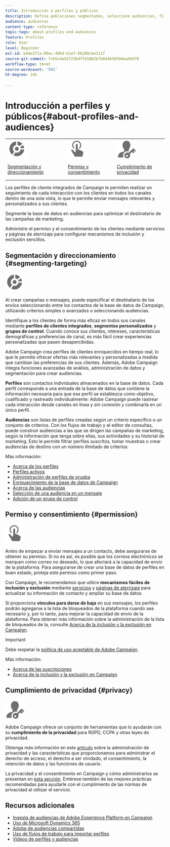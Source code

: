 ```yaml
---
title: Introducción a perfiles y públicos
description: Defina poblaciones segmentadas, seleccione audiencias, filtre destinatarios, recopile datos y actualice perfiles.
audience: audiences
content-type: reference
topic-tags: about-profiles-and-audiences
feature: Profiles
role: User
level: Beginner
exl-id: b4de2f1a-09ec-486d-b1ef-66208cbe211f
source-git-commit: fcb5c4a92f23bdffd1082b7b044b5859dead9d70
workflow-type: tm+mt
source-wordcount: '591'
ht-degree: 14%

---
```


# Introducción a perfiles y públicos{#about-profiles-and-audiences}

<table>
<tr>
<td><img src="assets/do-not-localize/icon_segment.svg" width="60px"><p><a href="#segmenting-targeting">Segmentación y direccionamiento</a></p></td>
<td><img src="assets/do-not-localize/icon_permission.svg" width="60px"><p><a href="#permission">Permiso y consentimiento</a></p></td>
<td><img src="assets/do-not-localize/icon_privacy.svg" width="60px"><p><a href="#privacy">Cumplimiento de privacidad</a></p></td></tr>
</table>

Los perfiles de cliente integrados de Campaign le permiten realizar un seguimiento de cada interacción con los clientes en todos los canales dentro de una sola vista, lo que le permite enviar mensajes relevantes y personalizados a sus clientes.

Segmente la base de datos en audiencias para optimizar el destinatario de las campañas de marketing.

Administre el permiso y el consentimiento de los clientes mediante servicios y páginas de aterrizaje para configurar mecanismos de inclusión y exclusión sencillos.

## Segmentación y direccionamiento {#segmenting-targeting}

<img src="assets/do-not-localize/icon_segment.svg" width="60px">

Al crear campañas o mensajes, puede especificar el destinatario de los envíos seleccionando entre los contactos de la base de datos de Campaign, utilizando criterios simples o avanzados o seleccionando audiencias.

Identifique a los clientes de forma más eficaz en todos sus canales mediante **perfiles de clientes integrados**, **segmentos personalizados** y **grupos de control**. Cuando conoce sus clientes, intereses, características demográficas y preferencias de canal, es más fácil crear experiencias personalizadas que pasen desapercibidas.

Adobe Campaign crea perfiles de clientes enriquecidos en tiempo real, lo que le permite ofrecer ofertas más relevantes y personalizadas a medida que cambian las preferencias de sus clientes. Además, Adobe Campaign integra funciones avanzadas de análisis, administración de datos y segmentación para crear audiencias.

**Perfiles** son contactos individuales almacenados en la base de datos. Cada perfil corresponde a una entrada de la base de datos que contiene la información necesaria para que ese perfil se establezca como objetivo, cualificado y rastreado individualmente: Adobe Campaign puede rastrear cada interacción desde canales en línea y sin conexión y combinarla en un único perfil.

**Audiencias** son listas de perfiles creadas según un criterio específico o un conjunto de criterios. Con los flujos de trabajo y el editor de consultas, puede construir audiencias a las que se dirigen las campañas de marketing, según la información que tenga sobre ellas, sus actividades y su historial de marketing. Esto le permite filtrar perfiles suscritos, tomar muestras o crear audiencias de destino con un número ilimitado de criterios.

Más información:

* [Acerca de los perfiles](../../audiences/using/about-profiles.md)
* [Perfiles activos](../../audiences/using/active-profiles.md)
* [Administración de perfiles de prueba](../../audiences/using/managing-test-profiles.md)
* [Enriquecimiento de la base de datos de Campaign](../../audiences/using/enriching-campaign-database.md)
* [Acerca de las audiencias](../../audiences/using/about-audiences.md)
* [Selección de una audiencia en un mensaje](../../audiences/using/selecting-an-audience-in-a-message.md)
* [Adición de un grupo de control](../../sending/using/control-group.md)

## Permiso y consentimiento {#permission}

<img src="assets/do-not-localize/icon_permission.svg"  width="60px">

Antes de empezar a enviar mensajes a un contacto, debe asegurarse de obtener su permiso. Si no es así, es posible que los correos electrónicos se marquen como correo no deseado, lo que afectará a la capacidad de envío de la plataforma. Para asegurarse de crear una base de datos de perfiles en buen estado, proteja este permiso como primer paso.

Con Campaign, le recomendamos que utilice **mecanismos fáciles de inclusión y exclusión** mediante [servicios](../../audiences/using/creating-a-service.md) y [páginas de aterrizaje](../../channels/using/getting-started-with-landing-pages.md) para actualizar su información de contacto y ampliar su base de datos.

Si proporciona **vínculos para darse de baja** en sus mensajes, los perfiles podrán agregarse a la lista de bloqueados de la plataforma cuando sea necesario y, por lo tanto, para mejorar la capacidad de envío de la plataforma. Para obtener más información sobre la administración de la lista de bloqueados de la, consulte [Acerca de la inclusión y la exclusión en Campaign](../../audiences/using/about-opt-in-and-opt-out-in-campaign.md).

>[!IMPORTANT]
>
>Debe respetar la [política de uso aceptable de Adobe Campaign](https://www.adobe.com/legal/terms/aup.html).

Más información:

* [Acerca de las suscripciones](../../audiences/using/about-subscriptions.md)
* [Acerca de la inclusión y la exclusión en Campaign](../../audiences/using/about-opt-in-and-opt-out-in-campaign.md)

## Cumplimiento de privacidad {#privacy}

<img src="assets/do-not-localize/icon_privacy.svg" width="60px">

Adobe Campaign ofrece un conjunto de herramientas que lo ayudarán con su **cumplimiento de la privacidad** para RGPD, CCPA y otras leyes de privacidad.

Obtenga más información en este [artículo](https://helpx.adobe.com/es/campaign/kb/campaign-privacy.html) sobre la administración de privacidad y las características que proporcionamos para administrar el derecho de acceso, el derecho a ser olvidado, el consentimiento, la retención de datos y las funciones de usuario.

La privacidad y el consentimiento en Campaign y cómo administrarlos se presentan en [esta sección](../../start/using/privacy.md). Entérese también de las mejores prácticas recomendadas para ayudarle con el cumplimiento de las normas de privacidad al utilizar el servicio.

## Recursos adicionales

* [Ingesta de audiencias de Adobe Experience Platform en Campaign](../../integrating/using/ingest-aep-data.md)
* [Uso de Microsoft Dynamics 365](../../integrating/using/d365-acs-get-started.md)
* [Adobe de audiencias compartidas](../../integrating/using/sharing-audiences-with-audience-manager-or-people-core-service.md)
* [Uso de flujos de trabajo para importar perfiles](../../automating/using/creating-import-workflow-templates.md)
* [Vídeos de perfiles y audiencias](https://experienceleague.adobe.com/docs/campaign-standard-learn/tutorials/profiles-and-audiences/creating-profiles-and-audiences.html)
